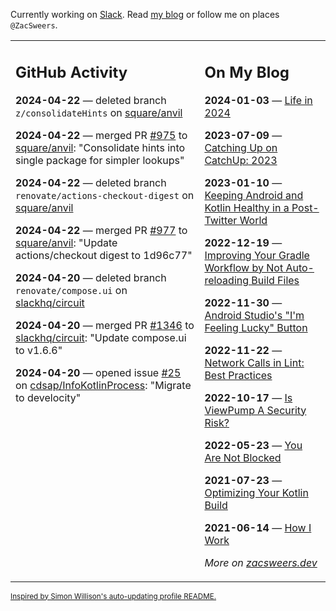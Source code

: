 Currently working on [Slack](https://slack.com/). Read [my blog](https://zacsweers.dev/) or follow me on places `@ZacSweers`.

<table><tr><td valign="top" width="60%">

## GitHub Activity
<!-- githubActivity starts -->
**2024-04-22** — deleted branch `z/consolidateHints` on [square/anvil](https://github.com/square/anvil)

**2024-04-22** — merged PR [#975](https://github.com/square/anvil/pull/975) to [square/anvil](https://github.com/square/anvil): "Consolidate hints into single package for simpler lookups"

**2024-04-22** — deleted branch `renovate/actions-checkout-digest` on [square/anvil](https://github.com/square/anvil)

**2024-04-22** — merged PR [#977](https://github.com/square/anvil/pull/977) to [square/anvil](https://github.com/square/anvil): "Update actions/checkout digest to 1d96c77"

**2024-04-20** — deleted branch `renovate/compose.ui` on [slackhq/circuit](https://github.com/slackhq/circuit)

**2024-04-20** — merged PR [#1346](https://github.com/slackhq/circuit/pull/1346) to [slackhq/circuit](https://github.com/slackhq/circuit): "Update compose.ui to v1.6.6"

**2024-04-20** — opened issue [#25](https://github.com/cdsap/InfoKotlinProcess/issues/25) on [cdsap/InfoKotlinProcess](https://github.com/cdsap/InfoKotlinProcess): "Migrate to develocity"
<!-- githubActivity ends -->
</td><td valign="top" width="40%">

## On My Blog
<!-- blog starts -->
**2024-01-03** — [Life in 2024](https://www.zacsweers.dev/life-in-2024/)

**2023-07-09** — [Catching Up on CatchUp: 2023](https://www.zacsweers.dev/catching-up-on-catchup-2023/)

**2023-01-10** — [Keeping Android and Kotlin Healthy in a Post-Twitter World](https://www.zacsweers.dev/keeping-android-healthy/)

**2022-12-19** — [Improving Your Gradle Workflow by Not Auto-reloading Build Files](https://www.zacsweers.dev/improving-your-workflow-by-not-auto-reloading-build-files/)

**2022-11-30** — [Android Studio's "I'm Feeling Lucky" Button](https://www.zacsweers.dev/android-studios-im-feeling-lucky-button/)

**2022-11-22** — [Network Calls in Lint: Best Practices](https://www.zacsweers.dev/network-calls-in-lint-best-practices/)

**2022-10-17** — [Is ViewPump A Security Risk?](https://www.zacsweers.dev/is-viewpump-a-security-risk/)

**2022-05-23** — [You Are Not Blocked](https://www.zacsweers.dev/you-are-not-blocked/)

**2021-07-23** — [Optimizing Your Kotlin Build](https://www.zacsweers.dev/optimizing-your-kotlin-build/)

**2021-06-14** — [How I Work](https://www.zacsweers.dev/how-i-work/)
<!-- blog ends -->
_More on [zacsweers.dev](https://zacsweers.dev/)_
</td></tr></table>

<sub><a href="https://simonwillison.net/2020/Jul/10/self-updating-profile-readme/">Inspired by Simon Willison's auto-updating profile README.</a></sub>